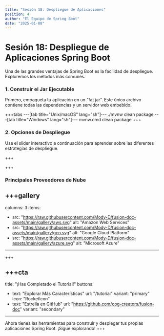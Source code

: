 ```yaml
---
title: "Sesión 18: Despliegue de Aplicaciones"
position: 4
author: "El Equipo de Spring Boot"
date: "2025-01-08"
---
```


# Sesión 18: Despliegue de Aplicaciones Spring Boot

Una de las grandes ventajas de Spring Boot es la facilidad de despliegue. Exploremos los métodos más comunes.

### 1. Construir el Jar Ejecutable

Primero, empaqueta tu aplicación en un "fat jar". Este único archivo contiene todas las dependencias y un servidor web embebido.

+++tabs
---[tab title="Unix/macOS" lang="sh"]---
./mvnw clean package
---[tab title="Windows" lang="sh"]---
mvnw.cmd clean package
+++

### 2. Opciones de Despliegue

Usa el slider interactivo a continuación para aprender sobre las diferentes estrategias de despliegue.

+++

+++

### Principales Proveedores de Nube

+++gallery
---
columns: 3
items:
  - src: "https://raw.githubusercontent.com/Mody-D/fusion-doc-assets/main/gallery/aws.svg"
    alt: "Amazon Web Services"
  - src: "https://raw.githubusercontent.com/Mody-D/fusion-doc-assets/main/gallery/gcp.svg"
    alt: "Google Cloud Platform"
  - src: "https://raw.githubusercontent.com/Mody-D/fusion-doc-assets/main/gallery/azure.svg"
    alt: "Microsoft Azure"
---
+++

+++cta
---
title: "¡Has Completado el Tutorial!"
buttons:
  - text: "Explorar Más Características"
    url: "/tutorial"
    variant: "primary"
    icon: "RocketIcon"
  - text: "Estrella en GitHub"
    url: "https://github.com/cog-creators/fusion-doc"
    variant: "secondary"
---
Ahora tienes las herramientas para construir y desplegar tus propias aplicaciones Spring Boot. ¡Sigue explorando!
+++


